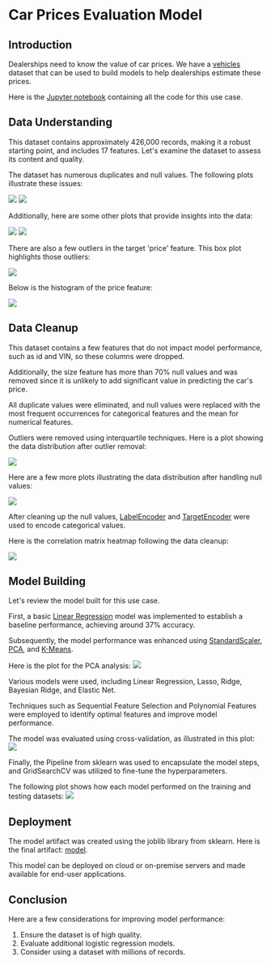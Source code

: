 # Car Prices Evaluation Model

## Introduction

Dealerships need to know the value of car prices. We have a [vehicles](data/vehicles.csv) dataset that can be used to build models to help dealerships estimate these prices.

Here is the [Jupyter notebook](prompt_II.ipynb) containing all the code for this use case.

## Data Understanding

This dataset contains approximately 426,000 records, making it a robust starting point, and includes 17 features. Let's examine the dataset to assess its content and quality.

The dataset has numerous duplicates and null values. The following plots illustrate these issues:

![](images/duplicate_rows.png) ![](images/null_value_percentages.png)

Additionally, here are some other plots that provide insights into the data:

![](images/bar_car_manufacturer.png) ![](images/count_plot_condition_cylinders.png)

There are also a few outliers in the target 'price' feature. This box plot highlights those outliers:

![](images/outliers_box_plot.png)

Below is the histogram of the price feature:

![](images/price_hist_before.png)

## Data Cleanup

This dataset contains a few features that do not impact model performance, such as id and VIN, so these columns were dropped.

Additionally, the size feature has more than 70% null values and was removed since it is unlikely to add significant value in predicting the car's price.

All duplicate values were eliminated, and null values were replaced with the most frequent occurrences for categorical features and the mean for numerical features.

Outliers were removed using interquartile techniques. Here is a plot showing the data distribution after outlier removal:

![](images/price_histogram_after.png)

Here are a few more plots illustrating the data distribution after handling null values:

![](images/addtl_corr_plot.png)


After cleaning up the null values, [LabelEncoder](https://scikit-learn.org/stable/modules/generated/sklearn.preprocessing.LabelEncoder.html) and [TargetEncoder](https://scikit-learn.org/stable/modules/generated/sklearn.preprocessing.TargetEncoder.html) were used to encode categorical values.

Here is the correlation matrix heatmap following the data cleanup:

![](images/correlation_matrix.png)

##  Model Building

Let's review the model built for this use case.

First, a basic [Linear Regression](https://scikit-learn.org/stable/modules/generated/sklearn.linear_model.LinearRegression.html) model was implemented to establish a baseline performance, achieving around 37% accuracy.

Subsequently, the model performance was enhanced using [StandardScaler](https://scikit-learn.org/stable/modules/generated/sklearn.preprocessing.StandardScaler.html), [PCA](https://scikit-learn.org/stable/modules/generated/sklearn.decomposition.PCA.html), and [K-Means](https://scikit-learn.org/stable/modules/generated/sklearn.cluster.KMeans.html).

Here is the plot for the PCA analysis:
![](images/pca.png)

Various models were used, including Linear Regression, Lasso, Ridge, Bayesian Ridge, and Elastic Net.

Techniques such as Sequential Feature Selection and Polynomial Features were employed to identify optimal features and improve model performance.

The model was evaluated using cross-validation, as illustrated in this plot:
![](images/cv_k_fold.png)

Finally, the Pipeline from sklearn was used to encapsulate the model steps, and GridSearchCV was utilized to fine-tune the hyperparameters.

The following plot shows how each model performed on the training and testing datasets:
![](images/model_performances.png)

## Deployment
The model artifact was created using the joblib library from sklearn. Here is the final artifact: [model](car_price_prediction_pipeline.joblib).

This model can be deployed on cloud or on-premise servers and made available for end-user applications.

## Conclusion
Here are a few considerations for improving model performance:

1. Ensure the dataset is of high quality.
2. Evaluate additional logistic regression models.
3. Consider using a dataset with millions of records.


